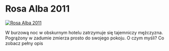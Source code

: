 Rosa Alba 2011 
=============
[![Rosa Alba 2011 ](http://vidos.pl/images/player.gif)](http://vidos.pl/rosa-alba-2011)

 W burzową noc w obskurnym hotelu zatrzymuje się tajemniczy mężczyzna. Pogrążony w zadumie zmierza prosto do swojego pokoju. O czym myśli? Co zobacz pełny opis

